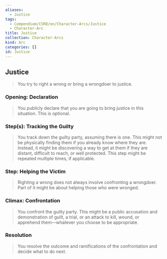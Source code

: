 ```yaml
---
aliases:
  - Justice
tags:
  - Compendium/CSRD/en/Character-Arcs/Justice
  - Character-Arc
title: Justice
collection: Character-Arcs
kind: Arc
categories: []
id: Justice
---
```

## Justice  
>You try to right a wrong or bring a wrongdoer to justice.   
### Opening: Declaration    
>You publicly declare that you are going to bring justice in this situation. This is optional.  
### Step(s): Tracking the Guilty    
>You track down the guilty party, assuming there is one. This might not be physically finding them if you already know where they are. Instead, it might be discovering a way to get at them if they are distant, difficult to reach, or well protected. This step might be repeated multiple times, if applicable.  
### Step: Helping the Victim    
>Righting a wrong does not always involve confronting a wrongdoer. Part of it might be about helping those who were wronged.  
### Climax: Confrontation    
>You confront the guilty party. This might be a public accusation and demonstration of guilt, a trial, or an attack to kill, wound, or apprehend them—whatever you choose to be appropriate.   
### Resolution    
>You resolve the outcome and ramifications of the confrontation and decide what to do next.
